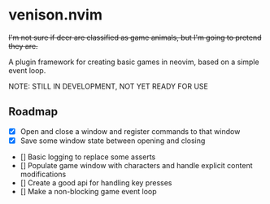 # venison.nvim

~~I'm not sure if deer are classified as game animals, but I'm going to pretend they are.~~

A plugin framework for creating basic games in neovim, based on a simple event loop.

NOTE: STILL IN DEVELOPMENT, NOT YET READY FOR USE

## Roadmap
- [x] Open and close a window and register commands to that window
- [x] Save some window state between opening and closing
- [] Basic logging to replace some asserts
- [] Populate game window with characters and handle explicit content modifications
- [] Create a good api for handling key presses
- [] Make a non-blocking game event loop

